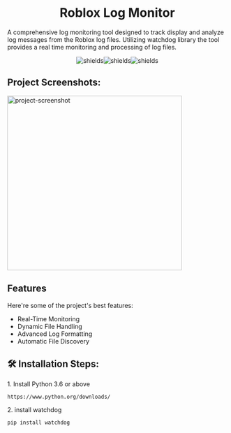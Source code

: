 <h1 align="center" id="title">Roblox Log Monitor</h1>

<p id="description">A comprehensive log monitoring tool designed to track display and analyze log messages from the Roblox log files. Utilizing watchdog library the tool provides a real time monitoring and processing of log files.</p>

<p align="center"><img src="https://img.shields.io/badge/language-python-blue" alt="shields"><img src="https://img.shields.io/badge/deployment-passing-green" alt="shields"><img src="https://img.shields.io/badge/sexy-hell_yea-pink" alt="shields"></p>

<h2>Project Screenshots:</h2>

<img src="https://imgur.com/a/R8BSERG" alt="project-screenshot" width="400" height="400/">

  
  
<h2>Features</h2>

Here're some of the project's best features:

*   Real-Time Monitoring
*   Dynamic File Handling
*   Advanced Log Formatting
*   Automatic File Discovery

<h2>🛠️ Installation Steps:</h2>

<p>1. Install Python 3.6 or above</p>

```
https://www.python.org/downloads/
```

<p>2. install watchdog</p>

```
pip install watchdog
```
